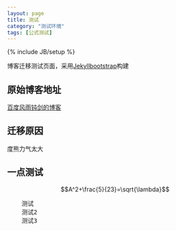 ```yaml
---
layout: page
title: 测试
category: "测试环境"
tags: [公式测试]
---
```

{% include JB/setup %}

博客迁移测试页面，采用[Jekyllbootstrap](http://jekyllbootstrap.com)构建


## 原始博客地址

[百度风雨钝剑的博客](http://hi.baidu.com/realasking)

## 迁移原因

度熊力气太大

## 一点测试

$$A^2+\frac{5}{23}=\sqrt{\lambda}$$

<pre>
	测试
	测试2
	测试3
</pre>

